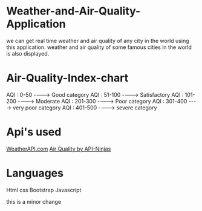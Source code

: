 # Weather-and-Air-Quality-Application
we can get real time weather and air quality of any city in the world using this application. weather and air quality of some famous cities in the world is also displayed.
# Air-Quality-Index-chart
AQI : 0-50 ----> Good category
AQI : 51-100 ----> Satisfactory
AQI : 101-200 ----> Moderate
AQI : 201-300 ----> Poor category
AQI : 301-400 ----> very poor category
AQI : 401-500 ----> severe category
# Api's used
[WeatherAPI.com](https://rapidapi.com/weatherapi/api/weatherapi-com/)
[Air Quality by API-Ninjas](https://rapidapi.com/apininjas/api/air-quality-by-api-ninjas)
# Languages
Html
css
Bootstrap
Javascript

this is a minor change